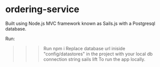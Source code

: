 # ordering-service

Built using Node.js MVC framework known as Sails.js with a Postgresql database. 

Run:
>>> Run npm i
>>> Replace database url iniside "config/datastores" in the project with your local db connection string 
>>> sails lift 
To run the app locally.

